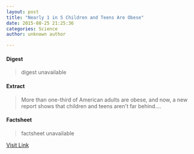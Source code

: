 ```yaml
---
layout: post
title: "Nearly 1 in 5 Children and Teens Are Obese"
date: 2015-08-25 21:25:36
categories: Science
author: unknown author

---
```



#### Digest
>digest unavailable

#### Extract
>More than one-third of American adults are obese, and now, a new report shows that children and teens aren't far behind....

#### Factsheet
>factsheet unavailable

[Visit Link](http://www.livescience.com/51973-childhood-obesity-united-states.html)


